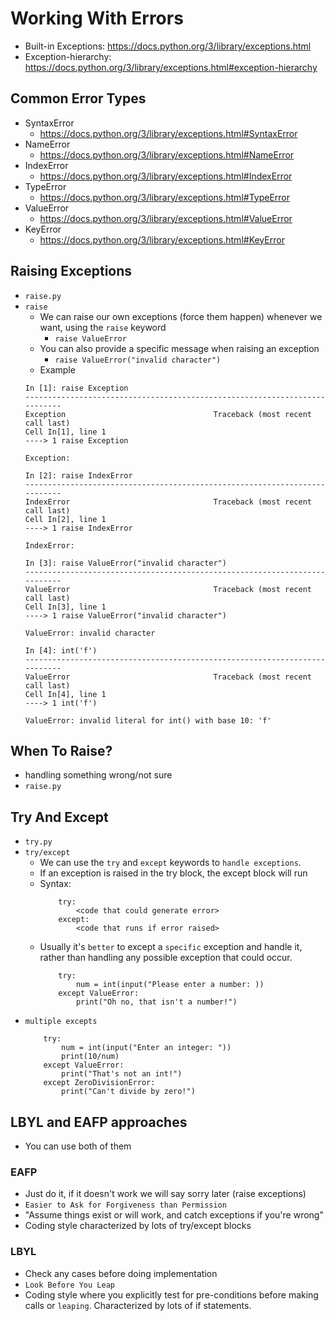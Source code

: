 # Working With Errors
- Built-in Exceptions: https://docs.python.org/3/library/exceptions.html
- Exception-hierarchy: https://docs.python.org/3/library/exceptions.html#exception-hierarchy

## Common Error Types
- SyntaxError
    - https://docs.python.org/3/library/exceptions.html#SyntaxError
- NameError
    - https://docs.python.org/3/library/exceptions.html#NameError
- IndexError
    - https://docs.python.org/3/library/exceptions.html#IndexError
- TypeError
    - https://docs.python.org/3/library/exceptions.html#TypeError
- ValueError
    - https://docs.python.org/3/library/exceptions.html#ValueError
- KeyError
    - https://docs.python.org/3/library/exceptions.html#KeyError

## Raising Exceptions
- `raise.py`
- `raise`
    - We can raise our own exceptions (force them happen) whenever we want, using the `raise` keyword
        - `raise ValueError`
    - You can also provide a specific message when raising an exception
        - `raise ValueError("invalid character")`
    - Example
    ```
    In [1]: raise Exception
    ---------------------------------------------------------------------------
    Exception                                 Traceback (most recent call last)
    Cell In[1], line 1
    ----> 1 raise Exception

    Exception: 

    In [2]: raise IndexError
    ---------------------------------------------------------------------------
    IndexError                                Traceback (most recent call last)
    Cell In[2], line 1
    ----> 1 raise IndexError

    IndexError: 

    In [3]: raise ValueError("invalid character")
    ---------------------------------------------------------------------------
    ValueError                                Traceback (most recent call last)
    Cell In[3], line 1
    ----> 1 raise ValueError("invalid character")

    ValueError: invalid character

    In [4]: int('f')
    ---------------------------------------------------------------------------
    ValueError                                Traceback (most recent call last)
    Cell In[4], line 1
    ----> 1 int('f')

    ValueError: invalid literal for int() with base 10: 'f'
    ```



## When To Raise?
- handling something wrong/not sure
- `raise.py`

## Try And Except
- `try.py`
- `try/except`
    - We can use the `try` and `except` keywords to `handle exceptions`.
    - If an exception is raised in the try block, the except block will run
    - Syntax:
        ```
            try:
                <code that could generate error>
            except:
                <code that runs if error raised>
        ```
    - Usually it's `better` to except a `specific` exception and handle it, rather than handling any possible exception that could occur.
        ```
            try:
                num = int(input("Please enter a number: ))
            except ValueError:
                print("Oh no, that isn't a number!")
        ```
- `multiple excepts`
    ```
        try:
            num = int(input("Enter an integer: "))
            print(10/num)
        except ValueError:
            print("That's not an int!")
        except ZeroDivisionError:
            print("Can't divide by zero!")
    ```

## LBYL and EAFP approaches
- You can use both of them

### EAFP
- Just do it, if it doesn't work we will say sorry later (raise exceptions)
- `Easier to Ask for Forgiveness than Permission`
- "Assume things exist or will work, and catch exceptions if you're wrong"
- Coding style characterized by lots of try/except blocks

### LBYL
- Check any cases before doing implementation
- `Look Before You Leap`
- Coding style where you explicitly test for pre-conditions before making calls or `leaping`.
Characterized by lots of if statements.
